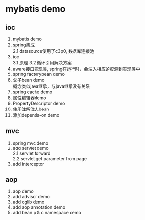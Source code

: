 # mybatis demo
## ioc
1. mybatis demo
2. spring集成  
    2.1 datasource使用了c3p0, 数据库连接池   
3. ioc  
    3.1 原理
    3.2 循环引用解决方案
4. aware接口实现类, spring在运行时，会注入相应的资源到实现类中
5. spring factorybean demo  
6. 父子bean demo  
      概念类似java继承，与java继承没有关系   
7. spring cache demo  
8. 属性编辑器demo  
9. PropertyDescriptor demo   
10. 使用注解注入bean     
11. 添加depends-on demo  
## mvc
1. spring mvc demo  
2. add servlet demo  
  2.1  servlet forward  
  2.2  servlet get parameter from page   
3. add interceptor  
## aop  
1. aop demo  
2. add advisor demo  
3. add cglib demo  
4. add aop annotation demo  
5. add bean p & c namespace demo  